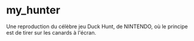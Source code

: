 # my_hunter
Une reproduction du célèbre jeu Duck Hunt, de NINTENDO, où le principe est de tirer sur les canards à l'écran.
